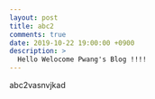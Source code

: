 ```yaml
---
layout: post
title: abc2
comments: true
date: 2019-10-22 19:00:00 +0900
description: >
  Hello Welocome Pwang's Blog !!!!
---
```


abc2vasnvjkad
